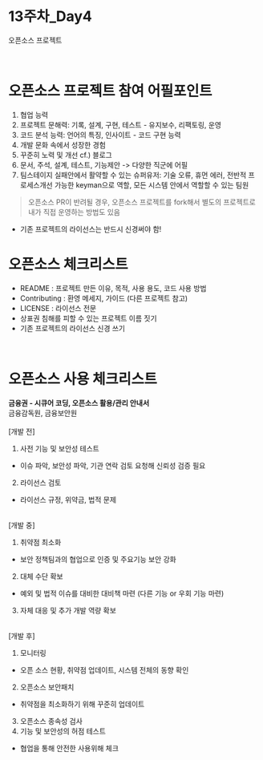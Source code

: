 # 13주차_Day4
오픈소스 프로젝트

<br>

# 오픈소스 프로젝트 참여 어필포인트
1) 협업 능력
2) 프로젝트 문해력: 기록, 설계, 구현, 테스트 - 유지보수, 리팩토링, 운영
3) 코드 분석 능력: 언어의 특징, 인사이트 - 코드 구현 능력
4) 개발 문화 속에서 성장한 경험
5) 꾸준히 노력 및 개선 cf.) 블로그
6) 문서, 주석, 설계, 테스트, 기능제안 -> 다양한 직군에 어필
7) 팀스테이지 실패안에서 활약할 수 있는 슈퍼유저: 기술 오류, 휴먼 에러, 전반적 프로세스개선 가능한 keyman으로 역할, 모든 시스템 안에서 역할할 수 있는 팀원


> 오픈소스 PR이 반려될 경우, 오픈소스 프로젝트를 fork해서 별도의 프로젝트로 내가 직접 운영하는 방법도 있음
- 기존 프로젝트의 라이선스는 반드시 신경써야 함!

# 오픈소스 체크리스트
- README : 프로젝트 만든 이유, 목적, 사용 용도, 코드 사용 방법
- Contributing : 환영 메세지, 가이드 (다른 프로젝트 참고)
- LICENSE : 라이선스 전문
- 상표권 침해를 피할 수 있는 프로젝트 이름 짓기
- 기존 프로젝트의 라이선스 신경 쓰기

<br>

# 오픈소스 사용 체크리스트
**금융권 - 시큐어 코딩, 오픈소스 활용/관리 안내서** <br>
금융감독원, 금융보안원 <br>
<br>
[개발 전] <br>
1. 사전 기능 및 보안성 테스트
  - 이슈 파악, 보안성 파악, 기관 연락 검토 요청해 신뢰성 검증 필요
2. 라이선스 검토
  - 라이선스 규정, 위약금, 법적 문제

<br>
[개발 중] <br>

1. 취약점 최소화
  - 보안 정책팀과의 협업으로 인증 및 주요기능 보안 강화
2. 대체 수단 확보
  - 예외 및 법적 이슈를 대비한 대비책 마련 (다른 기능 or 우회 기능 마련)
3. 자체 대응 및 추가 개발 역량 확보

<br>
[개발 후] <br>

1. 모니터링
  - 오픈 소스 현황, 취약점 업데이트, 시스템 전체의 동향 확인
2. 오픈소스 보안패치
  - 취약점을 최소화하기 위해 꾸준히 업데이트
3. 오픈소스 종속성 검사
4. 기능 및 보안성의 허점 테스트
  - 협업을 통해 안전한 사용위해 체크
